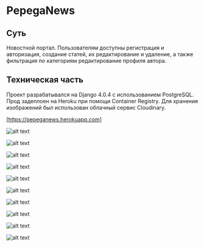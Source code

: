 # PepegaNews

## Суть
Новостной портал. Пользователям доступны регистрация и авторизация, создание статей, их редактирование и удаление, а также фильтрация по категориям редактирование профиля автора.

## Техническая часть
Проект разрабатывался на Django 4.0.4 с использованием PostgreSQL. Прод задеплоен на Heroku при помощи Container Registry. Для хранения изображений был использован облачный сервис Cloudinary.

[https://pepeganews.herokuapp.com]

![alt text](https://res.cloudinary.com/dg2oekd3o/image/upload/v1654600961/readme/1_u9nzgg.png)

![alt text](https://res.cloudinary.com/dg2oekd3o/image/upload/v1654600960/readme/2_cp2n7o.png)

![alt text](https://res.cloudinary.com/dg2oekd3o/image/upload/v1654600960/readme/3_v9dvqy.png)

![alt text](https://res.cloudinary.com/dg2oekd3o/image/upload/v1654600961/readme/4_iguvy8.png)

![alt text](https://res.cloudinary.com/dg2oekd3o/image/upload/v1654601086/readme/10_toci3h.png)

![alt text](https://res.cloudinary.com/dg2oekd3o/image/upload/v1654600961/readme/7_qr5cge.png)

![alt text](https://res.cloudinary.com/dg2oekd3o/image/upload/v1654600961/readme/8_nlj3bd.png)

![alt text](https://res.cloudinary.com/dg2oekd3o/image/upload/v1654600961/readme/6_tzij09.png)

![alt text](https://res.cloudinary.com/dg2oekd3o/image/upload/v1654600960/readme/9_s1jftj.png)

![alt text](https://res.cloudinary.com/dg2oekd3o/image/upload/v1654601201/readme/11_h0as3e.png)

